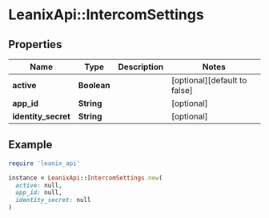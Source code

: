 # LeanixApi::IntercomSettings

## Properties

| Name | Type | Description | Notes |
| ---- | ---- | ----------- | ----- |
| **active** | **Boolean** |  | [optional][default to false] |
| **app_id** | **String** |  | [optional] |
| **identity_secret** | **String** |  | [optional] |

## Example

```ruby
require 'leanix_api'

instance = LeanixApi::IntercomSettings.new(
  active: null,
  app_id: null,
  identity_secret: null
)
```

